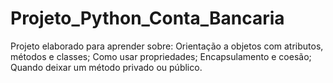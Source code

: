 # Projeto_Python_Conta_Bancaria

Projeto elaborado para aprender sobre:
Orientação a objetos com atributos, métodos e classes;
Como usar propriedades;
Encapsulamento e coesão;
Quando deixar um método privado ou público.
